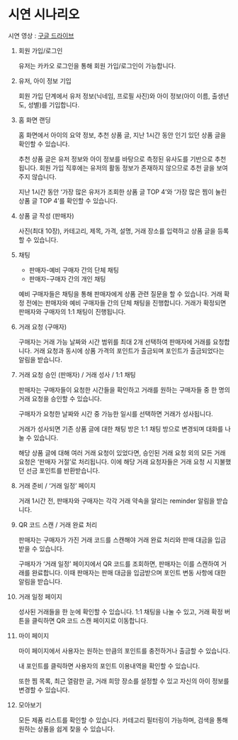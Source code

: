 # 시연 시나리오

시연 영상 : [구글 드라이브](https://drive.google.com/drive/folders/12_CUQIgVV8ZKQZID-IuqpuOs0LRNvETL)

1. 회원 가입/로그인
    
    유저는 카카오 로그인을 통해 회원 가입/로그인이 가능합니다.
    

1. 유저, 아이 정보 기입
    
    회원 가입 단계에서 유저 정보(닉네임, 프로필 사진)와 아이 정보(아이 이름, 출생년도, 성별)를 기입합니다.
    

1. 홈 화면 랜딩
    
    홈 화면에서 아이의 요약 정보, 추천 상품 글, 지난 1시간 동안 인기 있던 상품 글을 확인할 수 있습니다.
    
    추천 상품 글은 유저 정보와 아이 정보를 바탕으로 측정된 유사도를 기반으로 추천됩니다. 회원 가입 직후에는 유저의 활동 정보가 존재하지 않으므로 추천 글을 보여주지 않습니다.
    
    지난 1시간 동안 ‘가장 많은 유저가 조회한 상품 글 TOP 4’와 ‘가장 많은 찜이 눌린 상품 글 TOP 4’를 확인할 수 있습니다.
    

1. 상품 글 작성 (판매자)
    
    사진(최대 10장), 카테고리, 제목, 가격, 설명, 거래 장소를 입력하고 상품 글을 등록할 수 있습니다.
    

1. 채팅
    - 판매자-예비 구매자 간의 단체 채팅
    - 판매자-구매자 간의 개인 채팅
    
    예비 구매자들은 채팅을 통해 판매자에게 상품 관련 질문을 할 수 있습니다. 거래 확정 전에는 판매자와 예비 구매자들 간의 단체 채팅을 진행합니다. 거래가 확정되면 판매자와 구매자의 1:1 채팅이 진행됩니다. 
    

1. 거래 요청 (구매자)
    
    구매자는 거래 가능 날짜와 시간 범위를 최대 2개 선택하여 판매자에 거래를 요청합니다. 거래 요청과 동시에 상품 가격의 포인트가 출금되며 포인트가 출금되었다는 알림을 받습니다.
    

1. 거래 요청 승인 (판매자) / 거래 성사 / 1:1 채팅
    
    판매자는 구매자들이 요청한 시간들을 확인하고 거래를 원하는 구매자들 중 한 명의 거래 요청을 승인할 수 있습니다.
    
    구매자가 요청한 날짜와 시간 중 가능한 일시를 선택하면 거래가 성사됩니다.
    
    거래가 성사되면 기존 상품 글에 대한 채팅 방은 1:1 채팅 방으로 변경되며 대화를 나눌 수 있습니다.
    
    해당 상품 글에 대해 여러 거래 요청이 있었다면, 승인된 거래 요청 외의 모든 거래 요청은 ‘판매자 거절’로 처리됩니다. 이에 해당 거래 요청자들은 거래 요청 시 지불했던 선금 포인트를 반환받습니다.
    

1. 거래 준비 / ‘거래 일정’ 페이지
    
    거래 1시간 전, 판매자와 구매자는 각각 거래 약속을 알리는 reminder 알림을 받습니다.
    

1. QR 코드 스캔 / 거래 완료 처리
    
    판매자는 구매자가 가진 거래 코드를 스캔해야 거래 완료 처리와 판매 대금을 입금 받을 수 있습니다.
    
    구매자가 ‘거래 일정’ 페이지에서 QR 코드를 조회하면, 판매자는 이를 스캔하여 거래를 완료합니다. 이때 판매자는 판매 대금을 입금받으며 포인트 변동 사항에 대한 알림을 받습니다.
    

1. 거래 일정 페이지
    
    성사된 거래들을 한 눈에 확인할 수 있습니다. 1:1 채팅을 나눌 수 있고, 거래 확정 버튼을 클릭하면 QR 코드 스캔 페이지로 이동합니다.
    

1. 마이 페이지
    
    마이 페이지에서 사용자는 원하는 만큼의 포인트를 충전하거나 출금할 수 있습니다.
    
    내 포인트를 클릭하면 사용자의 포인트 이용내역을 확인할 수 있습니다.
    
    또한 찜 목록, 최근 열람한 글, 거래 희망 장소를 설정할 수 있고 자신의 아이 정보를 변경할 수 있습니다.
    

1. 모아보기
    
    모든 제품 리스트를 확인할 수 있습니다. 카테고리 필터링이 가능하며, 검색을 통해 원하는 상품을 쉽게 찾을 수 있습니다.
